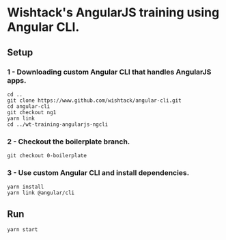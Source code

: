 # Wishtack's AngularJS training using Angular CLI.

## Setup

### 1 - Downloading custom Angular CLI that handles AngularJS apps.

```shell
cd ..
git clone https://www.github.com/wishtack/angular-cli.git
cd angular-cli
git checkout ng1
yarn link
cd ../wt-training-angularjs-ngcli
```

### 2 - Checkout the boilerplate branch.

```shell
git checkout 0-boilerplate
```

### 3 - Use custom Angular CLI and install dependencies.

```shell
yarn install
yarn link @angular/cli
```

## Run

```shell
yarn start
```
